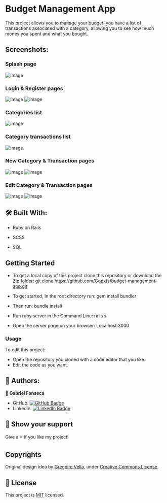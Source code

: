 # Budget Management App
This project allows you to manage your budget: you have a list of transactions associated with a category, allowing you to see how much money you spent and what you bought.

## Screenshots:
### Splash page
![image](https://user-images.githubusercontent.com/42799579/195514232-7a0d636e-3c87-47cc-a80d-9d012e4121a5.png)
### Login & Register pages
![image](https://user-images.githubusercontent.com/42799579/195514396-c71edff3-9f22-4695-b7e0-e32a05f47902.png)
![image](https://user-images.githubusercontent.com/42799579/195514325-111d67e4-c26a-4a61-ac50-fff958ec7157.png)
### Categories list
![image](https://user-images.githubusercontent.com/42799579/195514488-7fa64332-9931-4d2e-b732-7d833453ad05.png)
### Category transactions list
![image](https://user-images.githubusercontent.com/42799579/195514552-34c04ff3-f8ba-42bb-8082-0f977ec30116.png)
### New Category & Transaction pages
![image](https://user-images.githubusercontent.com/42799579/195514624-1ec54ba0-51e4-4b9c-b1a8-39f34dbf0d7c.png)
![image](https://user-images.githubusercontent.com/42799579/195514690-462a4f70-757c-41cd-844f-5e5e359b31a3.png)
### Edit Category & Transaction pages
![image](https://user-images.githubusercontent.com/42799579/195514740-2c1c6c2d-54bd-48b0-b706-15427ac928c5.png)
![image](https://user-images.githubusercontent.com/42799579/195514800-180018e5-d0ca-4a68-8744-159abb67be96.png)

## :hammer_and_wrench: Built With: 
- Ruby on Rails 

- SCSS 

- SQL   

## Getting Started 
- To get a local copy of this project clone this repository or download the Zip folder: 
git clone https://github.com/Gopxfs/budget-management-app.git 

- To get started, In the root directory run: 
gem install bundler 

- Then run: 
bundle install 

- Run ruby server in the Command Line: 
rails s  

- Open the server page on your browser: 
Localhost:3000 

### Usage 
To edit this project:
- Open the repository you cloned with a code editor that you like. 
- Edit the code as you want. 

## :busts_in_silhouette: Authors: 
👤 **Gabriel Fonseca** 
- GitHub: [![GitHub Badge](https://img.shields.io/badge/-Gopxfs-white?logo=GitHub&logoColor=181717&style=plastic)](https://github.com/Gopxfs) 
- LinkedIn: [![LinkedIn Badge](https://img.shields.io/badge/-GabrielFonseca-white?logo=LinkedIn&logoColor=1DA1F2&style=plastic)](https://www.linkedin.com/in/gabriel-fonseca-sales/)  

## :star2: Show your support 
Give a :star: if you like my project! 

## Copyrights
Original design idea by [Gregoire Vella](https://www.behance.net/gregoirevella), under [Creative Commons License](https://creativecommons.org/licenses/by-nc/4.0/).

## :pencil: License
This project is [MIT](https://github.com/Gopxfs/budget-management-app/blob/main/LICENSE) licensed. 
